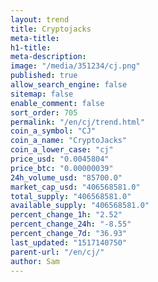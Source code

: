 ```yaml
---
layout: trend
title: Cryptojacks
meta-title: 
h1-title: 
meta-description: 
image: "/media/351234/cj.png"
published: true
allow_search_engine: false
sitemap: false
enable_comment: false
sort_order: 705
permalink: "/en/cj/trend.html"
coin_a_symbol: "CJ"
coin_a_name: "CryptoJacks"
coin_a_lower_case: "cj"
price_usd: "0.0045804"
price_btc: "0.00000039"
24h_volume_usd: "85700.0"
market_cap_usd: "406568581.0"
total_supply: "406568581.0"
available_supply: "406568581.0"
percent_change_1h: "2.52"
percent_change_24h: "-8.55"
percent_change_7d: "36.93"
last_updated: "1517140750"
parent-url: "/en/cj/"
author: Sam
---
```


